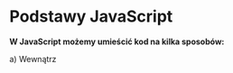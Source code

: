 # Podstawy JavaScript

**W JavaScript możemy umieścić kod na kilka sposobów:**

a) Wewnątrz <script> w dokumencie HTML:

```HTML
<!DOCTYPE html>
<html>
<head>
  <title>Przykład</title>
</head>
<body>
  <h1>Witaj!</h1>
  <script>
  alert("To jest komunikat z JavaScript!");
  </script>
</body>
</html>
```

b) Zewnętrzny plik .js:

HTML:
`<script src="skrypt.js"></script>`

skrypt.js:
`alert("Witaj z zewnętrznego pliku!");`

## **1. Definiowanie zmiennych**

🔹 `let` – nowoczesny sposób (zalecany)
Używamy go, gdy **wartość zmiennej może się zmieniać** w trakcie działania programu.

```JS
let liczba = 10;
console.log(liczba); // 10

liczba = 25; // zmiana wartości
console.log(liczba); // 25

// let liczba = 25; //  SyntaxError: Identifier 'liczba' has already been declared
```

Cechy `let`:

- działa w zasięgu blokowym (czyli tylko wewnątrz { }),
- można zmieniać wartość,
- nie można deklarować ponownie tej samej zmiennej w tym samym zakresie.

🔹 `var` – stary sposób (niezalecany)

Używany w starszych wersjach JavaScriptu.
Działa w zasięgu funkcji, a nie bloku — co często prowadzi do błędów.

```JS
var liczba = 5;
var liczba = 7; // można ponownie zadeklarować
console.log(liczba); // 7
```
Cechy `var`:

- działa w zasięgu funkcji, nie bloku,
- można ponownie deklarować tę samą zmienną,
- może prowadzić do błędów przez tzw. hoisting (przesuwanie deklaracji na początek).

```JS
console.log(x); // undefined (zamiast błędu)
var x = 10;
```

## 2. **Definiowanie stałych**
🔹 `const` – stała (niezmienna wartość)

Używana, gdy wartość nie powinna się zmieniać po przypisaniu.
```JS
const pi = 3.14159;
console.log(pi); // 3.14159

// pi = 3.14; ❌ Błąd: nie można zmieniać wartości stałej
```

Cechy `const`:

- wartość musi być przypisana od razu,
- nie można zmienić ani ponownie zadeklarować tej samej stałej,
- zasięg działania – taki sam jak let (blokowy).

```JS
const imie = "Jan";
if (true) {
  const imie = "Adam";
  console.log(imie); // Adam
}
console.log(imie); // Jan
```

## 3.  **Instrukcje `if, else if, else`**

```JS
let age = 18;

if (age < 18) {
  console.log("Niepełnoletni");
} else if (age === 18) {
  console.log("Dokładnie 18 lat");
} else {
  console.log("Pełnoletni");
}
```

- Skrócona forma if — operator trójargumentowy (?:)

```JS
let age = 20;
let message = age >= 18 ? "Pełnoletni" : "Niepełnoletni";
console.log(message);
```
## 4. **switch**

```JS
let color = "zielony";

switch (color) {
  case "czerwony":
    console.log("Stop!");
    break;
  case "żółty":
    console.log("Uwaga!");
    break;
  case "zielony":
    console.log("Jedź!");
    break;
  default:
    console.log("Nieznany kolor");
}
```

- switch sprawdza kolejne case za pomocą operatora **ścisłego porównania (===)**.
- **break** zatrzymuje wykonywanie kolejnych przypadków (bez niego przejdzie dalej).
- **default** — wykona się, jeśli żaden case nie pasuje


## 5. **Pętle**
a) **for — klasyczna pętla**

```JS
for (let i = 0; i < 5; i++) {
  console.log("Iteracja nr:", i);
}
``` 
➡️ Wykona się 5 razy: dla i = 0, 1, 2, 3, 4

b) **while — pętla z warunkiem na początku**

Używana, gdy nie wiadomo z góry, ile razy pętla się wykona.

```JS
let i = 0;

while (i < 3) {
  console.log("Licznik:", i);
  i++;
}
```
 
c) **do...while — pętla z warunkiem na końcu**

Różni się od while tym, że wykona się co najmniej raz, nawet jeśli warunek jest fałszywy.
```JS
let i = 5;

do {
  console.log("Wartość:", i);
  i++;
} while (i < 5);
```

➡️ W tym przykładzie kod wykona się raz, mimo że i < 5 jest false.

d) **for...of — iteracja po elementach tablicy (lub innej kolekcji)**
Idealna do tablic, stringów, Setów, Map itd.

```JS
const fruits = ["jabłko", "banan", "gruszka"];

for (const fruit of fruits) {
  console.log(fruit);
}
```
 

e)  **for...in — iteracja po kluczach obiektu**

Używana do obiektów (nie tablic!).
```JS
const person = { name: "Anna", age: 25, city: "Warszawa" };

for (const key in person) {
  console.log(key + ":", person[key]);
}
```

📘 Wynik:

name: Anna
age: 25
city: Warszawa

## 6. **Przerywanie i pomijanie iteracji**
- **break** — przerywa działanie pętli

```JS
for (let i = 0; i < 10; i++) {
  if (i === 5) break;
  console.log(i);
}
```

➡️ Wypisze liczby 0–4 i zakończy pętlę.

- **continue** — pomija bieżącą iterację

```JS
for (let i = 0; i < 5; i++) {
  if (i === 2) continue;
  console.log(i);
}
```
## 7. **Inkrementacja i Dekrementacja**

1. **Inkrementacja**
To zwiększenie wartości zmiennej o 1.
● preinkrementacja ++x – najpierw zwiększa, potem używa wartości,
● postinkrementacja x++ – najpierw używa wartości, potem zwiększa.
2. **Dekrementacja**
To zmniejszenie wartości zmiennej o 1
● predekrementacja --x,
● postdekrementacja x--.

## 18. Wyszukiwanie elementów w dokumencie

1) `document.getElementById(id)`
**Zwraca jeden element** o konkretnym identyfikatorze (atrybut `id`).
Jeśli element nie istnieje — zwraca `null`.

```HTML
<p id="opis">To jest akapit.</p>

<script>
const akapit = document.getElementById("opis");
akapit.style.color = "blue"; // zmiana koloru tekstu
</script>
```

2) `document.getElementsByTagName(tagName)`

**Zwraca kolekcję (HTMLCollection)** wszystkich elementów o danym znaczniku.

```HTML
<p>Tekst 1</p>
<p>Tekst 2</p>

<script>
const akapity = document.getElementsByTagName("p");
console.log(akapity.length); // 2
akapity[0].style.fontWeight = "bold";
</script>
```

3) `document.getElementsByClassName(className)`

**Zwraca kolekcję (HTMLCollectio)** wszystkich elementów mających określoną klasę CSS.

```HTML
<div class="sekcja">Sekcja 1</div>
<div class="sekcja">Sekcja 2</div>

<script>
const sekcje = document.getElementsByClassName("sekcja");
sekcje[1].style.backgroundColor = "lightgreen";
</script>
```

4) `document.getElementsByName(elementName)`

**Zwraca kolekcję (NodeList)** elementów o danym atrybucie `name` (np. w formularzach).

```HTML
<input type="radio" name="gender" value="M"> Mężczyzna
<input type="radio" name="gender" value="K"> Kobieta

<script>
const genders = document.getElementsByName("gender");
genders[1].checked = true; // zaznacza "Kobieta"
</script>

```
5) `document.querySelector(CSSselector)`

**Zwraca pierwszy pasujący element** do podanego selektora CSS.

```HTML
<div class="produkt"></div>
<div class="produkt"></div>

<script>
const pierwszyProdukt = document.querySelector(".produkt");
pierwszyProdukt.textContent = "Pierwszy produkt";
</script>
```

6) `document.querySelectorAll(CSSselector)`

**Zwraca wszystkie pasujące elementy (NodeList)** do podanego selektora CSS.

```HTML
<ul>
  <li class="item">A</li>
  <li class="item">B</li>
</ul>

<script>
const items = document.querySelectorAll(".item");
items.forEach(el => el.style.color = "red");
</script>
```

7) `element.closest(selector)`

**Zwraca najbliższego przodka** (lub samego siebie), który pasuje do selektora.

```HTML
<div class="card">
  <p><span id="tekst">Kliknij mnie</span></p>
</div>

<script>
const span = document.getElementById("tekst");
const card = span.closest(".card");
card.style.border = "1px solid blue";
</script>
```

8) `element.parentElement` / `element.children`

**Dostęp do rodzica lub dzieci** konkretnego elementu.

```HTML
<div id="blok">
  <p>Jeden</p>
  <p>Dwa</p>
</div>

<script>
const blok = document.getElementById("blok");
console.log(blok.children.length); // 2
</script>
```
9) `element.querySelector()` / `element.querySelectorAll()`

Te same metody co w `document`, ale **ograniczone do danego elementu**.

```HTML
<div id="menu">
  <a href="#">Start</a>
  <a href="#">Kontakt</a>
</div>

<script>
const menu = document.getElementById("menu");
const kontakt = menu.querySelector("a:last-child");
kontakt.style.color = "green";
</script>
```

## 19. Zmiana treści i właściwości elementów HTML w JavaScript

1. `element.innerHTML = "wartość"`
• Zmienia zawartość HTML elementu.

```JS
var paragraf = document.getElementById("par1");
paragraf.innerHTML = "Nowa treść paragrafu";
```

2. `element.attribute_name = "wartość"`
• Zmiana wartości atrybutu bezpośrednio.

```JS
var obraz = document.getElementById("obrazek");
obraz.src = "nowy_obraz.jpg";
```

3. `element.setAttribute(atrybut, wartosc)`

• Ustawienie lub zmiana dowolnego atrybutu elementu.

```JS
obraz.setAttribute("alt", "Opis obrazka");
```

## 🖱️ Zdarzenia myszy w JavaScript


1. `onclick` – kliknięcie myszką

Występuje, gdy użytkownik **kliknie na dany element** (naciśnięcie i puszczenie lewego przycisku myszy).

Przykład:

```HTML
<button onclick="alert('Kliknięto przycisk!')">Kliknij mnie</button>
```

Zastosowanie:
– do wywołania funkcji po kliknięciu,
– otwierania linków,
– wysyłania formularzy,
– pokazywania lub ukrywania elementów.

🔹 2. `ondblclick` – podwójne kliknięcie

Reaguje na dwukrotne **szybkie kliknięcie w ten sam element**.

Przykład:

```HTML
<p ondblclick="this.style.color='red'">Kliknij mnie dwa razy, by zmienić kolor</p>
```

Zastosowanie:
– do uruchamiania innej akcji niż pojedynczy klik (np. edycja tekstu, otwarcie szczegółów).

🔹 3. `onmouseover` – najechanie kursorem

Zdarzenie występuje, gdy **kursor myszy najedzie na element**.

Przykład:

```HTML
<div onmouseover="this.style.backgroundColor='lightgreen'">Najedź na mnie</div>
```

Zastosowanie:
– podświetlanie przycisków,
– pokazywanie podpowiedzi (tooltipów),
– animacje po najechaniu.

🔹 4. `onmouseout` – opuszczenie kursora

Zdarzenie występuje, gdy **kursor myszy opuści element, na który wcześniej najechał**.

Przykład:

```HTML
<div onmouseout="this.style.backgroundColor='white'">Opuść mnie</div>
```

Zastosowanie:
– przywracanie wyglądu po onmouseover,
– ukrywanie dodatkowych informacji,
– zatrzymywanie animacji.

🔹 5. `onmousedown` – naciśnięcie przycisku myszy

Wywołuje się w momencie **naciśnięcia przycisku myszy** (jeszcze przed jego puszczeniem).

Przykład:
```HTML
<button onmousedown="this.style.backgroundColor='yellow'">Naciśnij i przytrzymaj</button>
```

Zastosowanie:
– efekt „wciśniętego” przycisku,
– rozpoczęcie przeciągania elementu.

🔹 6. `onmouseup` – puszczenie przycisku myszy

Występuje, gdy użytkownik **puści przycisk myszy po wcześniejszym wciśnięciu**.

Przykład:
```HTML
<button onmouseup="this.style.backgroundColor='lightblue'">Puść przycisk</button>
```

Zastosowanie:
– zakończenie przeciągania,
– rejestrowanie akcji po zakończeniu kliknięcia.

## ⌨️ Zdarzenia klawiatury (keyboard events)

`onkeydown` – wciśnięcie klawisza
 
Występuje w momencie **naciśnięcia dowolnego klawisza** (zanim zostanie on puszczony).

```HTML
<input type="text" onkeydown="console.log('Wciśnięto klawisz')" placeholder="Napisz coś">
```

Zastosowanie:
– walidacja danych w czasie rzeczywistym,
– skróty klawiaturowe (np. Ctrl + S).

🔹 2. `onkeypress` – wciśnięcie klawisza (starsze)

Podobne do onkeydown, ale działa tylko dla klawiszy, które generują znaki (np. litery, cyfry).
Uwaga – w nowoczesnych projektach jest zastępowane przez keydown i keyup.

Przykład:
```HTML
<input type="text" onkeypress="console.log('Naciśnięto znak')" placeholder="Wpisz znak">
```

Zastosowanie:
– w prostych skryptach obsługujących wpisywanie tekstu (np. liczenie znaków).

🔹 3. `onkeyup` – puszczenie klawisza

Uruchamia się, gdy użytkownik **puści wciśnięty wcześniej klawisz**.

Przykład:
```HTML
<input type="text" onkeyup="console.log('Puszczono klawisz')" placeholder="Puść klawisz">
```

Zastosowanie:
– aktualizacja podpowiedzi po zakończeniu wpisywania,
– wyszukiwanie po wpisaniu pełnego słowa.

 
🔹 4. `oninput`

**Reaguje**, gdy **zawartość pola tekstowego się zmienia** (nawet przez wklejenie).

Przykład:

<input type="text" oninput="console.log('Wpisano lub wklejono tekst')">

🔹 5. `onchange`

**Uruchamia się po zatwierdzeniu zmiany** (np. po opuszczeniu pola tekstowego lub zmianie wyboru w select).

Przykład:
```HTML
<select onchange="alert('Wybrano nową opcję')">
  <option>Polska</option>
  <option>Niemcy</option>
  <option>Francja</option>
</select>
```

## 🌍 Zdarzenia obiektów i dokumentu

🔹 1. `onload` – po załadowaniu strony

Uruchamia się, gdy cała strona (łącznie z obrazkami i stylami) zostanie załadowana.

Przykład:
```HTML
<body onload="alert('Strona została załadowana!')">
```

Zastosowanie:
– inicjalizacja skryptów,
– ładowanie danych po starcie strony.

🔹 2. `onresize` – po zmianie rozmiaru okna
 
Wywoływane, gdy użytkownik **zmieni rozmiar okna przeglądarki**.

Przykład:
```HTML
<script>
window.onresize = () => console.log("Zmieniono rozmiar okna");
</script>
```

Zastosowanie:
– dynamiczne dopasowanie układu strony,
– reagowanie na zmianę orientacji w urządzeniach mobilnych.

🔹 3. `onfocusin` – obiekt zyskał fokus

Uruchamia się, gdy element **zostanie zaznaczony** (np. pole formularza kliknięte).

Przykład:
```HTML
<input type="text" onfocusin="this.style.backgroundColor='lightyellow'">
```

Zastosowanie:
– podświetlanie aktywnych pól formularzy,
– pokazywanie podpowiedzi.

🔹 4. `onfocusout` – obiekt stracił fokus

Uruchamia się, gdy element **straci fokus** (użytkownik kliknie gdzie indziej).

Przykład:
```HTML
<input type="text" onfocusout="this.style.backgroundColor='white'">
```

Zastosowanie:
– walidacja pola po jego opuszczeniu,
– ukrywanie podpowiedzi.

 
🔹 5. `onscroll`
 
**Uruchamia się**, gdy użytkownik **przewija stronę** lub inny element z paskiem przewijania.

Przykład:
```HTML
<div onscroll="console.log('Przewijanie elementu')" style="height:100px; overflow:auto;">
  <p>Treść do przewinięcia...</p><p>Treść...</p><p>Jeszcze treść...</p>
</div>
```
🔹 6. `onerror`
 
Reaguje, gdy wystąpi **błąd wczytywania** (np. obrazka, skryptu).

Przykład:
```HTML
<img src="nieistnieje.jpg" onerror="this.src='domyslny.jpg'">
```

## Operacje na elementach dokumentu (DOM)
🔹 1. **Tworzenie elementu**

```JS
var nowyDiv = document.createElement("div");
nowyDiv.innerHTML = "Jestem nowym divem";
```

Wyjaśnienie:
Tworzy nowy element HTML (tutaj <div>) w pamięci — jeszcze nie jest widoczny w dokumencie, dopóki nie zostanie dodany do jakiegoś rodzica (appendChild).
Ustawiamy mu zawartość poprzez innerHTML.

Zastosowanie:
– dynamiczne dodawanie treści, kart produktów, wiadomości, itd.

🔹 2. **Usuwanie elementu**

```JS
var rodzic = document.getElementById("kontener");
var dziecko = document.getElementById("usun");
rodzic.removeChild(dziecko);
```

Wyjaśnienie:
Usuwa konkretny element potomny (dziecko) z elementu nadrzędnego (rodzic).
Jeśli chcesz usunąć sam element bez znajomości rodzica, można też użyć metody .remove().

Zastosowanie:
– usuwanie starych komunikatów, elementów listy, kart itp.

🔹 3. **Dodawanie elementu**

```JS
rodzic.appendChild(nowyDiv);
```

Wyjaśnienie:
Dodaje nowo utworzony element (nowyDiv) na końcu listy dzieci elementu nadrzędnego (rodzic).

Zastosowanie:
– dodawanie nowych wierszy do tabeli, elementów listy, sekcji strony, komentarzy użytkowników itp.

🔹 4. **Zamiana elementu**

```JS
var staryDiv = document.getElementById("stary");
rodzic.replaceChild(nowyDiv, staryDiv);
```

Wyjaśnienie:
Zastępuje istniejący element (staryDiv) nowym (nowyDiv) w tym samym miejscu w strukturze DOM.

Zastosowanie:
– aktualizowanie widoku (np. zamiana formularza logowania na panel użytkownika).

🔹 5. **Pisanie bezpośrednio do dokumentu**

```JS
document.write("Witaj w dokumencie!");
```

Wyjaśnienie:
Wstawia tekst (lub HTML) bezpośrednio do dokumentu podczas jego ładowania.
Jeśli zostanie użyte po załadowaniu strony, może nadpisać całą zawartość strony, więc dziś raczej się tego unika.

Zastosowanie:
– dawniej używane do prostych testów lub dynamicznych komunikatów.
(Obecnie lepiej używać innerHTML lub appendChild.)

 
🔹 6. **Klonowanie elementu**

```JS
var oryginal = document.getElementById("karta");
var kopia = oryginal.cloneNode(true);
document.body.appendChild(kopia);
```

Wyjaśnienie:
Tworzy kopię istniejącego elementu.
Argument true oznacza, że klonowane są też wszystkie jego potomne elementy (tzw. głębokie klonowanie).

Zastosowanie:
– powielanie szablonów (np. kart produktów, pól formularza).

🔹 7. **Wstawianie elementu w określone miejsce (insertBefore)**

```JS
var nowy = document.createElement("p");
nowy.textContent = "Nowy akapit przed przyciskiem!";
var przycisk = document.getElementById("btn");
document.body.insertBefore(nowy, przycisk);
```

Wyjaśnienie:
Wstawia element przed wskazanym węzłem (przycisk) w ramach tego samego rodzica (document.body).

Zastosowanie:
– dodawanie powiadomień lub komunikatów przed konkretnym elementem na stronie.

## 🎨 5. Wybrane właściwości obiektu style

Za pomocą obiektu style możemy dynamicznie zmieniać wygląd elementów HTML bez potrzeby modyfikowania arkusza CSS.
Każda właściwość w JavaScript odpowiada właściwości CSS, ale w **notacji camelCase** (np. background-color → backgroundColor).

```JS
var element = document.getElementById("box");
element.style.backgroundColor = "blue";   // kolor tła
element.style.color = "white";            // kolor tekstu
element.style.fontSize = "20px";          // rozmiar czcionki
element.style.fontStyle = "italic";       // styl czcionki (pochyła)
element.style.fontWeight = "bold";        // pogrubienie tekstu
element.style.listStyleType = "circle";   // styl listy (dla <ul>)

element.style.border = "3px solid red"; // jedno polecenie dla całej ramki
// lub bardziej szczegółowo:
element.style.borderWidth = "3px";
element.style.borderStyle = "dashed";
element.style.borderColor = "green";

element.style.margin = "20px";      // zewnętrzny odstęp
element.style.padding = "10px";     // wewnętrzny odstęp

